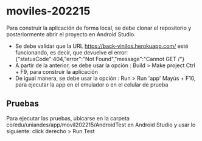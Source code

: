 # moviles-202215

Para construir la aplicación de forma local, se debe clonar el repositorio y posteriormente abrir el proyecto en Android Studio.

- Se debe validar que la URL https://back-vinilos.herokuapp.com/ esté funcionando, es decir, que devuelve el error: {"statusCode":404,"error":"Not Found","message":"Cannot GET /"}
- A partir de la anterior, se debe usar la opción : Build > Make project Ctrl + F9, para construir la aplicación
- De igual manera, se debe usar la opción : Run > Run 'app' Mayús + F10, para ejecutar la app en el emulador o en el celular de prueba

## Pruebas

Para ejecutar las pruebas, ubicarse en la carpeta co/edu/uniandes/app/movil202215/AndroidTest en Android Studio y usar lo siguiente: click derecho > Run Test 

